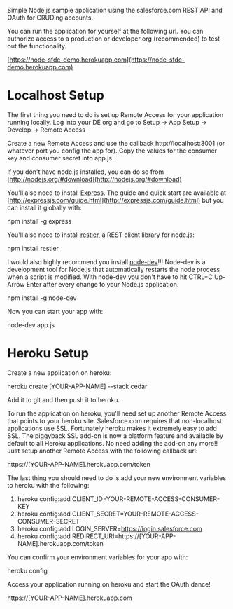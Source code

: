 Simple Node.js sample application using the salesforce.com REST API and OAuth for CRUDing accounts. 

You can run the application for yourself at the following url. You can authorize access to a production or developer org (recommended) to test out the functionality.

[https://node-sfdc-demo.herokuapp.com](https://node-sfdc-demo.herokuapp.com)

Localhost Setup
===============

The first thing you need to do is set up Remote Access for your application running locally. Log into your DE org and go to Setup -> App Setup -> Develop -> Remote Access

Create a new Remote Access and use the callback http://localhost:3001 (or whatever port you config the app for). Copy the values for the consumer key and consumer secret into app.js.

If you don't have node.js installed, you can do so from [http://nodejs.org/#download](http://nodejs.org/#download) 

You'll also need to install [Express](http://expressjs.com). The guide and quick start are available at [http://expressjs.com/guide.html](http://expressjs.com/guide.html) but you can install it globally with:

npm install -g express

You'll also need to install [restler](https://github.com/danwrong/restler), a REST client library for node.js:
 
npm install restler

I would also highly recommend you install [node-dev](https://github.com/fgnass/node-dev)!!! Node-dev is a development tool for Node.js that automatically restarts the node process when a script is modified. With node-dev you don't have to hit CTRL+C Up-Arrow Enter after every change to your Node.js application.

npm install -g node-dev

Now you can start your app with:

node-dev app.js		

Heroku Setup
============

Create a new application on heroku:

heroku create [YOUR-APP-NAME] --stack cedar

Add it to git and then push it to heroku.

To run the application on heroku, you'll need set up another Remote Access that points to your heroku site. Salesforce.com requires that non-localhost applications use SSL. Fortunately heroku makes it extremely easy to add SSL. The piggyback SSL add-on is now a platform feature and available by default to all Heroku applications. No need adding the add-on any more!! Just setup another Remote Access with the following callback url:

https://[YOUR-APP-NAME].herokuapp.com/token

The last thing you should need to do is add your new environment variables to heroku with the following:

1. heroku config:add CLIENT_ID=YOUR-REMOTE-ACCESS-CONSUMER-KEY
2. heroku config:add CLIENT_SECRET=YOUR-REMOTE-ACCESS-CONSUMER-SECRET
3. heroku config:add LOGIN_SERVER=https://login.salesforce.com
4. heroku config:add REDIRECT_URI=https://[YOUR-APP-NAME].herokuapp.com/token

You can confirm your environment variables for your app with:

heroku config

Access your application running on heroku and start the OAuth dance!

https://[YOUR-APP-NAME].herokuapp.com